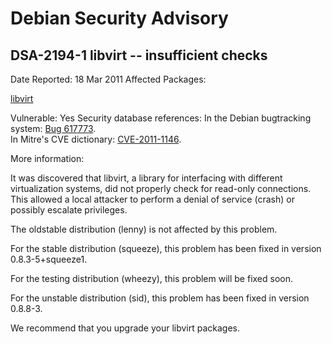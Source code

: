 
Debian Security Advisory
========================


DSA-2194-1 libvirt -- insufficient checks
-----------------------------------------



Date Reported:
18 Mar 2011
Affected Packages:

[libvirt](https://packages.debian.org/src:libvirt)

Vulnerable:
Yes
Security database references:
In the Debian bugtracking system: [Bug 617773](https://bugs.debian.org/cgi-bin/bugreport.cgi?bug=617773).  
In Mitre's CVE dictionary: [CVE-2011-1146](https://security-tracker.debian.org/tracker/CVE-2011-1146).  

More information:

It was discovered that libvirt, a library for interfacing with different
virtualization systems, did not properly check for read-only connections.
This allowed a local attacker to perform a denial of service (crash) or
possibly escalate privileges.


The oldstable distribution (lenny) is not affected by this problem.


For the stable distribution (squeeze), this problem has been fixed in
version 0.8.3-5+squeeze1.


For the testing distribution (wheezy), this problem will be fixed soon.


For the unstable distribution (sid), this problem has been fixed in
version 0.8.8-3.


We recommend that you upgrade your libvirt packages.





